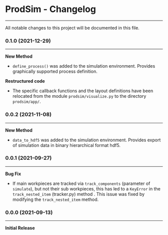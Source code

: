 # ProdSim - Changelog

***

All notable changes to this project will be documented in this file. 

### 0.1.0 (2021-12-29)
***

**New Method**

* ``define_process()``  was added to the simulation environment. Provides graphically supported process definition.

**Restructured code**

* The specific callback functions and the layout definitions have been relocated from the module 
  ``prodsim/visualize.py`` to the directory ``prodsim/app/``. 

### 0.0.2 (2021-11-08)
***

**New Method**

* ``data_to_hdf5`` was added to the simulation environment. Provides export of simulation data in binary hierarchical 
  format hdf5. 

### 0.0.1 (2021-09-27)
***

**Bug Fix**

* If main workpieces are tracked via ``track_components`` (parameter of ``simulate``), but not their sub workpieces, 
  this has led to a ``KeyError`` in the ``track_nested_item`` (tracker.py) method . This issue was fixed by modifying 
  the ``track_nested_item`` method. 

### 0.0.0 (2021-09-13)
*** 

**Initial Release**